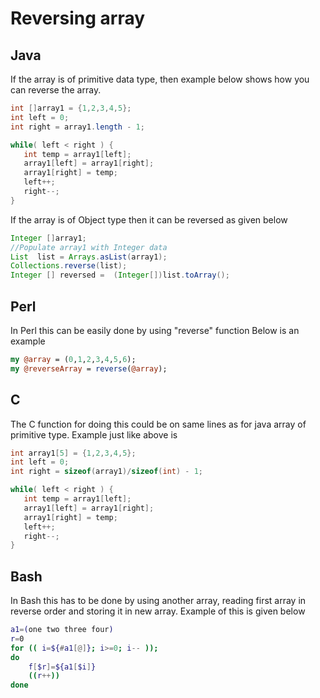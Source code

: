 # Reversing array

## Java

If the array is of primitive data type, then example below shows how you can reverse the array.

```java
int []array1 = {1,2,3,4,5};
int left = 0;
int right = array1.length - 1;

while( left < right ) {
   int temp = array1[left];
   array1[left] = array1[right];
   array1[right] = temp;
   left++;
   right--;
}
```

If the array is of Object type then it can be reversed as given below

```java
Integer []array1;
//Populate array1 with Integer data
List  list = Arrays.asList(array1);
Collections.reverse(list);
Integer [] reversed =  (Integer[])list.toArray();
```

## Perl

In Perl this can be easily done by using "reverse" function
Below is an example

```perl
my @array = (0,1,2,3,4,5,6);
my @reverseArray = reverse(@array);
```

## C

The C function for doing this could be on same lines as for java array of primitive type. Example just like above is

```c
int array1[5] = {1,2,3,4,5};
int left = 0;
int right = sizeof(array1)/sizeof(int) - 1;

while( left < right ) {
   int temp = array1[left];
   array1[left] = array1[right];
   array1[right] = temp;
   left++;
   right--;
}
```

## Bash

In Bash this has to be done by using another array, reading first array in reverse order and storing it in new array. Example of this is given below

```bash
a1=(one two three four)
r=0
for (( i=${#a1[@]}; i>=0; i-- ));
do
    f[$r]=${a1[$i]}
    ((r++))
done
```




